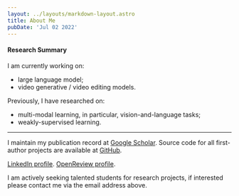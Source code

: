 ```yaml
---
layout: ../layouts/markdown-layout.astro
title: About Me
pubDate: 'Jul 02 2022'
---
```


#### Research Summary

I am currently working on:

- large language model;
- video generative / video editing models.

Previously, I have researched on:

- multi-modal learning, in particular, vision-and-language tasks;
- weakly-supervised learning.

---

I maintain my publication record at [Google Scholar](https://scholar.google.com/citations?hl=en&user=2lWQHxIAAAAJ&view_op=list_works&sortby=pubdate).
Source code for all first-author projects are available at [GitHub](https://github.com/Cuberick-Orion).

[LinkedIn profile](https://au.linkedin.com/in/zheyuan-liu-2154a9165). [OpenReview profile](https://openreview.net/profile?id=%7EZheyuan_Liu2).

I am actively seeking talented students for research projects, if interested please contact me via the email address above.
